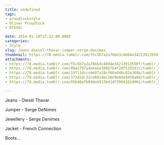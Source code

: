 ```yaml
---
title: undefined
tags:
- proudlockstyle
- Oliver Proudlock
- DIESEL

date: 2014-01-10T17:32:00.000Z
categories:
- Style
slug: jeans-diesel-thavar-jumper-serge-denimes
thumbnail: https://78.media.tumblr.com/f5c5b7a2a76bb3c4604e34213913550f/tumblr_mz74pdIgho1rhrm24o1_540.jpg
attachments:
- https://78.media.tumblr.com/f5c5b7a2a76bb3c4604e34213913550f/tumblr_mz74pdIgho1rhrm24o1_1280.jpg
- https://78.media.tumblr.com/00a1797a4eeeea388bfb4f28f519341c/tumblr_mz74pdIgho1rhrm24o2_1280.jpg
- https://78.media.tumblr.com/15f11dccc0497a10cf60a846c02a369b/tumblr_mz74pdIgho1rhrm24o3_1280.jpg
- https://78.media.tumblr.com/372d2dc31ce681dec26e9e60a9459a8d/tumblr_mz74pdIgho1rhrm24o4_1280.jpg
- https://78.media.tumblr.com/05640afb94da5813b41473904162d962/tumblr_mz74pdIgho1rhrm24o5_1280.jpg

---
```


Jeans - Diesel Thavar 

  Jumper - Serge DeNimes 

  Jewellery - Serge Denimes 

  Jacket - French Connection 

  Boots...
